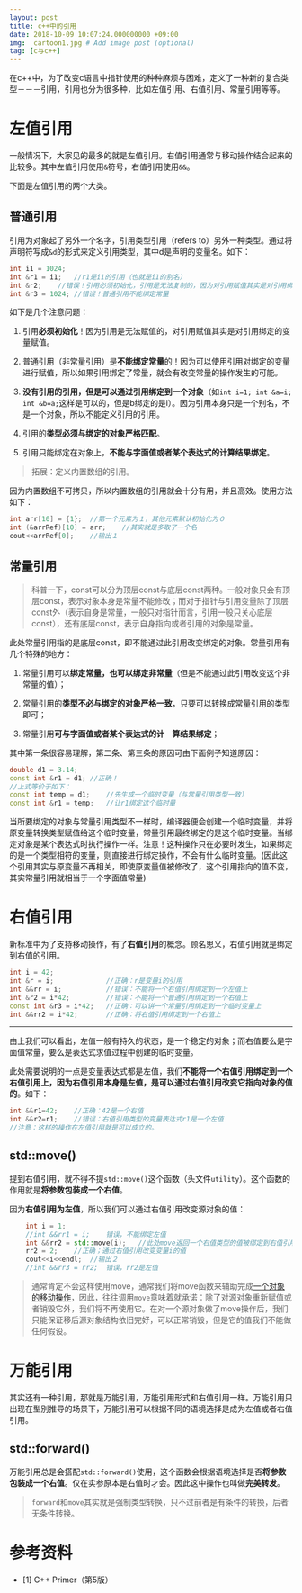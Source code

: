 ```yaml
---
layout: post
title: c++中的引用
date: 2018-10-09 10:07:24.000000000 +09:00
img:  cartoon1.jpg # Add image post (optional)
tag: [c与c++]
---
```

在c++中，为了改变c语言中指针使用的种种麻烦与困难，定义了一种新的复合类型－－－引用，引用也分为很多种，比如左值引用、右值引用、常量引用等等。

# 左值引用
一般情况下，大家见的最多的就是左值引用。右值引用通常与移动操作结合起来的比较多。其中左值引用使用`&`符号，右值引用使用`&&`。

下面是左值引用的两个大类。
## 普通引用
引用为对象起了另外一个名字，引用类型引用（refers to）另外一种类型。通过将声明符写成`&d`的形式来定义引用类型，其中d是声明的变量名。如下：

```cpp
int i1 = 1024;
int &r1 = i1;	//r1是i1的引用（也就是i1的别名）
int &r2;	//错误！引用必须初始化，引用是无法复制的，因为对引用赋值其实是对引用绑定的变量赋值。
int &r3 = 1024;	//错误！普通引用不能绑定常量
```

如下是几个注意问题：
1. 引用**必须初始化**！因为引用是无法赋值的，对引用赋值其实是对引用绑定的变量赋值。

2. 普通引用（非常量引用）是**不能绑定常量**的！因为可以使用引用对绑定的变量进行赋值，所以如果引用绑定了常量，就会有改变常量的操作发生的可能。

3. **没有引用的引用，但是可以通过引用绑定到一个对象**（如`int i=1; int &a=i; int &b=a;`这样是可以的，但是b绑定的是i）。因为引用本身只是一个别名，不是一个对象，所以不能定义引用的引用。

4. 引用的**类型必须与绑定的对象严格匹配**。

5. 引用只能绑定在对象上，**不能与字面值或者某个表达式的计算结果绑定**。

> 拓展：定义内置数组的引用。

因为内置数组不可拷贝，所以内置数组的引用就会十分有用，并且高效。使用方法如下：
```cpp
int arr[10] = {1};	//第一个元素为１，其他元素默认初始化为０
int (&arrRef)[10] = arr;	//其实就是多取了一个名
cout<<arrRef[0];	//输出１
```

## 常量引用
> 科普一下，const可以分为顶层const与底层const两种。一般对象只会有顶层const，表示对象本身是常量不能修改；而对于指针与引用变量除了顶层const外（表示自身是常量，一般只对指针而言，引用一般只关心底层const），还有底层const，表示自身指向或者引用的对象是常量。

此处常量引用指的是底层const，即不能通过此引用改变绑定的对象。常量引用有几个特殊的地方：

1. 常量引用可以**绑定常量，也可以绑定非常量**（但是不能通过此引用改变这个非常量的值）；

2. 常量引用的**类型不必与绑定的对象严格一致**，只要可以转换成常量引用的类型即可；

3. 常量引用**可与字面值或者某个表达式的计　算结果绑定**；

其中第一条很容易理解，第二条、第三条的原因可由下面例子知道原因：
```cpp
double d1 = 3.14;
const int &r1 = d1;	//正确！
//上式等价于如下：
const int temp = d1;	//先生成一个临时变量（与常量引用类型一致）
const int &r1 = temp;	//让r1绑定这个临时量
```
当所要绑定的对象与常量引用类型不一样时，编译器便会创建一个临时变量，并将原变量转换类型赋值给这个临时变量，常量引用最终绑定的是这个临时变量。当绑定对象是某个表达式时执行操作一样。注意！这种操作只在必要时发生，如果绑定的是一个类型相符的变量，则直接进行绑定操作，不会有什么临时变量。(因此这个引用其实与原变量不再相关，即使原变量值被修改了，这个引用指向的值不变，其实常量引用就相当于一个字面值常量)

# 右值引用
新标准中为了支持移动操作，有了**右值引用**的概念。顾名思义，右值引用就是绑定到右值的引用。

```cpp
int i = 42;	
int &r = i;				//正确：r是变量i的引用
int &&rr = i;			//错误：不能将一个右值引用绑定到一个左值上
int &r2 = i*42;			//错误：不能将一个普通引用绑定到一个右值上
const int &r3 = i*42;	//正确：可以讲一个常量引用绑定到一个临时变量上
int &&rr2 = i*42;		//正确：将右值引用绑定到一个右值上
```
---
由上我们可以看出，左值一般有持久的状态，是一个稳定的对象；而右值要么是字面值常量，要么是表达式求值过程中创建的临时变量。

此处需要说明的一点是变量表达式都是左值，我们**不能将一个右值引用绑定到一个右值引用上，因为右值引用本身是左值，是可以通过右值引用改变它指向对象的值的**。如下：
```cpp
int &&r1=42;	//正确：42是一个右值
int &&r2=r1;	//错误：右值引用类型的变量表达式r1是一个左值
//注意：这样的操作在左值引用就是可以成立的。
```


## std::move()
提到右值引用，就不得不提`std::move()`这个函数（头文件`utility`）。这个函数的作用就是**将参数包装成一个右值**。

因为**右值引用为左值**，所以我们可以通过右值引用改变源对象的值：
```cpp
    int i = 1;
    //int &&rr1 = i;    错误，不能绑定左值
    int &&rr2 = std::move(i);	//此处move返回一个右值类型的值被绑定到右值引用类型变量rr2
    rr2 = 2;	//正确；通过右值引用改变变量i的值
    cout<<i<<endl;	//输出２
    //int &&rr3 = rr2;  错误，rr2是左值
```

> 通常肯定不会这样使用move，通常我们将move函数来辅助完成[一个对象的移动操作](https://xhy3054.github.io/cpp-copy-move/)，因此，往往调用`move`意味着就承诺：除了对源对象重新赋值或者销毁它外，我们将不再使用它。在对一个源对象做了move操作后，我们只能保证移后源对象结构依旧完好，可以正常销毁，但是它的值我们不能做任何假设。

# 万能引用
其实还有一种引用，那就是万能引用，万能引用形式和右值引用一样。万能引用只出现在型別推导的场景下，万能引用可以根据不同的语境选择是成为左值或者右值引用。

## std::forward()
万能引用总是会搭配`std::forward()`使用，这个函数会根据语境选择是否**将参数包装成一个右值**。仅在实参原本是右值时才会。因此这中操作也叫做**完美转发**。

> `forward`和`move`其实就是强制类型转换，只不过前者是有条件的转换，后者无条件转换。

# 参考资料
- [1] C++ Primer（第5版）


